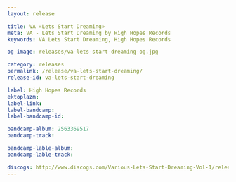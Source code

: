 ```yaml
---
layout: release

title: VA «Lets Start Dreaming»
meta: VA - Lets Start Dreaming by High Hopes Records
keywords: VA Lets Start Dreaming, High Hopes Records

og-image: releases/va-lets-start-dreaming-og.jpg

category: releases
permalink: /release/va-lets-start-dreaming/
release-id: va-lets-start-dreaming

label: High Hopes Records
ektoplazm: 
label-link: 
label-bandcamp: 
label-bandcamp-id: 

bandcamp-album: 2563369517
bandcamp-track: 

bandcamp-lable-album: 
bandcamp-lable-track: 

discogs: http://www.discogs.com/Various-Lets-Start-Dreaming-Vol-1/release/1500459
---
```


